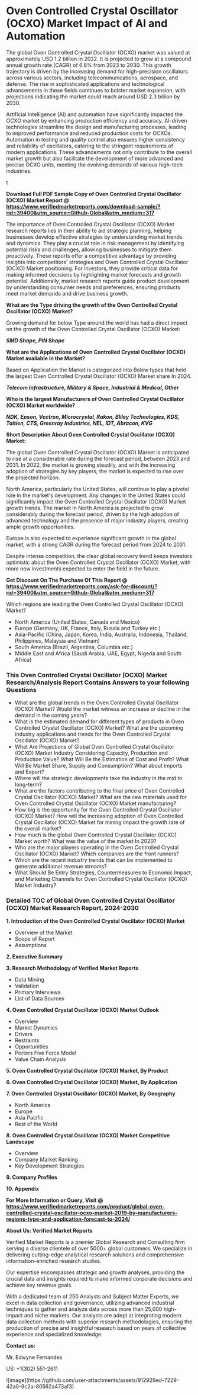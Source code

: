 <h1>Oven Controlled Crystal Oscillator (OCXO) Market Impact of AI and Automation</h1><p>The global Oven Controlled Crystal Oscillator (OCXO) market was valued at approximately USD 1.2 billion in 2022. It is projected to grow at a compound annual growth rate (CAGR) of 6.8% from 2023 to 2030. This growth trajectory is driven by the increasing demand for high-precision oscillators across various sectors, including telecommunications, aerospace, and defense. The rise in sophisticated applications and technological advancements in these fields continues to bolster market expansion, with projections indicating the market could reach around USD 2.3 billion by 2030.</p><p>Artificial Intelligence (AI) and automation have significantly impacted the OCXO market by enhancing production efficiency and accuracy. AI-driven technologies streamline the design and manufacturing processes, leading to improved performance and reduced production costs for OCXOs. Automation in testing and quality control also ensures higher consistency and reliability of oscillators, catering to the stringent requirements of modern applications. These advancements not only contribute to the overall market growth but also facilitate the development of more advanced and precise OCXO units, meeting the evolving demands of various high-tech industries.</p>t</p><p id="" class=""><strong>Download Full PDF Sample Copy of Oven Controlled Crystal Oscillator (OCXO) Market Report @ <a href="https://www.verifiedmarketreports.com/download-sample/?rid=39400&utm_source=Github-Global&utm_medium=317" target="_blank">https://www.verifiedmarketreports.com/download-sample/?rid=39400&utm_source=Github-Global&utm_medium=317</a></strong></p><p>The importance of&nbsp;Oven Controlled Crystal Oscillator (OCXO) Market research reports lies in their ability to aid strategic planning, helping businesses develop effective strategies by understanding market trends and dynamics. They play a crucial role in risk management by identifying potential risks and challenges, allowing businesses to mitigate them proactively. These reports offer a competitive advantage by providing insights into competitors' strategies and Oven Controlled Crystal Oscillator (OCXO) Market positioning. For investors, they provide critical data for making informed decisions by highlighting market forecasts and growth potential. Additionally, market research reports guide product development by understanding consumer needs and preferences, ensuring products meet market demands and drive business growth.</p><p><strong>What are the&nbsp;Type driving the growth of the Oven Controlled Crystal Oscillator (OCXO) Market?</strong></p><p id="" class="">Growing demand for below Type around the world has had a direct impact on the growth of the Oven Controlled Crystal Oscillator (OCXO) Market:</p><em><strong>SMD Shape, PIN Shape</strong></em></p><strong>What are the&nbsp;Applications&nbsp;of Oven Controlled Crystal Oscillator (OCXO) Market available in the Market?</strong></p><p id="" class="">Based on Application the Market is categorized into Below types that held the largest Oven Controlled Crystal Oscillator (OCXO) Market share In 2024.</p><em><strong>Telecom Infrastructure, Military & Space, Industrial & Medical, Other</strong></em></p><strong>Who is the largest Manufacturers of Oven Controlled Crystal Oscillator (OCXO) Market worldwide?</strong></p><p><em><strong>NDK, Epson, Vectron, Microcrystal, Rakon, Bliley Technologies, KDS, Taitien, CTS, Greenray Industries, NEL, IDT, Abracon, KVG</strong></em></p><p id="" class=""><strong>Short Description About Oven Controlled Crystal Oscillator (OCXO) Market:</strong></p><p>The global Oven Controlled Crystal Oscillator (OCXO) Market is anticipated to rise at a considerable rate during the forecast period, between 2023 and 2031. In 2022, the market is growing steadily, and with the increasing adoption of strategies by key players, the market is expected to rise over the projected horizon.</p><p>North America, particularly the United States, will continue to play a pivotal role in the market's development. Any changes in the United States could significantly impact the Oven Controlled Crystal Oscillator (OCXO) Market growth trends. The market in North America is projected to grow considerably during the forecast period, driven by the high adoption of advanced technology and the presence of major industry players, creating ample growth opportunities.</p><p>Europe is also expected to experience significant growth in the global market, with a strong CAGR during the forecast period from 2024 to 2031.</p><p>Despite intense competition, the clear global recovery trend keeps investors optimistic about the Oven Controlled Crystal Oscillator (OCXO) Market, with more new investments expected to enter the field in the future.</p><p id="" class=""><strong>Get Discount On The Purchase Of This Report @ <a href="https://www.verifiedmarketreports.com/ask-for-discount/?rid=39400&utm_source=Github-Global&utm_medium=317" target="_blank">https://www.verifiedmarketreports.com/ask-for-discount/?rid=39400&utm_source=Github-Global&utm_medium=317</a></strong></p>Which regions are leading the Oven Controlled Crystal Oscillator (OCXO) Market?</p><ul><li>North America (United States, Canada and Mexico)</li><li>Europe (Germany, UK, France, Italy, Russia and Turkey etc.)</li><li>Asia-Pacific (China, Japan, Korea, India, Australia, Indonesia, Thailand, Philippines, Malaysia and Vietnam)</li><li>South America (Brazil, Argentina, Columbia etc.)</li><li>Middle East and Africa (Saudi Arabia, UAE, Egypt, Nigeria and South Africa)</li></ul><h3 id="" class="">This Oven Controlled Crystal Oscillator (OCXO) Market Research/Analysis Report Contains Answers to your following Questions</h3><ul><li>What are the global trends in the Oven Controlled Crystal Oscillator (OCXO) Market? Would the market witness an increase or decline in the demand in the coming years?</li><li>What is the estimated demand for different types of products in Oven Controlled Crystal Oscillator (OCXO) Market? What are the upcoming industry applications and trends for the Oven Controlled Crystal Oscillator (OCXO) Market?</li><li>What Are Projections of Global Oven Controlled Crystal Oscillator (OCXO) Market Industry Considering Capacity, Production and Production Value? What Will Be the Estimation of Cost and Profit? What Will Be Market Share, Supply and Consumption? What about imports and Export?</li><li>Where will the strategic developments take the industry in the mid to long-term?</li><li>What are the factors contributing to the final price of Oven Controlled Crystal Oscillator (OCXO) Market? What are the raw materials used for Oven Controlled Crystal Oscillator (OCXO) Market manufacturing?</li><li>How big is the opportunity for the Oven Controlled Crystal Oscillator (OCXO) Market? How will the increasing adoption of Oven Controlled Crystal Oscillator (OCXO) Market for mining impact the growth rate of the overall market?</li><li>How much is the global Oven Controlled Crystal Oscillator (OCXO) Market worth? What was the value of the market In 2020?</li><li>Who are the major players operating in the Oven Controlled Crystal Oscillator (OCXO) Market? Which companies are the front runners?</li><li>Which are the recent industry trends that can be implemented to generate additional revenue streams?</li><li>What Should Be Entry Strategies, Countermeasures to Economic Impact, and Marketing Channels for Oven Controlled Crystal Oscillator (OCXO) Market Industry?</li></ul><h3 id="" class="">Detailed TOC of Global Oven Controlled Crystal Oscillator (OCXO) Market Research Report, 2024-2030</h3><p id="" class=""><strong>1. Introduction of the Oven Controlled Crystal Oscillator (OCXO) Market</strong></p><ul><li>Overview of the Market</li><li>Scope of Report</li><li>Assumptions</li></ul><p id="" class=""><strong>2. Executive Summary</strong></p><p id="" class=""><strong>3. Research Methodology of Verified Market Reports</strong></p><ul><li>Data Mining</li><li>Validation</li><li>Primary Interviews</li><li>List of Data Sources</li></ul><p id="" class=""><strong>4. Oven Controlled Crystal Oscillator (OCXO) Market Outlook</strong></p><ul><li>Overview</li><li>Market Dynamics</li><li>Drivers</li><li>Restraints</li><li>Opportunities</li><li>Porters Five Force Model</li><li>Value Chain Analysis</li></ul><p id="" class=""><strong>5. Oven Controlled Crystal Oscillator (OCXO) Market, By Product</strong></p><p id="" class=""><strong>6. Oven Controlled Crystal Oscillator (OCXO) Market, By Application</strong></p><p id="" class=""><strong>7. Oven Controlled Crystal Oscillator (OCXO) Market, By Geography</strong></p><ul><li>North America</li><li>Europe</li><li>Asia Pacific</li><li>Rest of the World</li></ul><p id="" class=""><strong>8. Oven Controlled Crystal Oscillator (OCXO) Market Competitive Landscape</strong></p><ul><li>Overview</li><li>Company Market Ranking</li><li>Key Development Strategies</li></ul><p id="" class=""><strong>9. Company Profiles</strong></p><p id="" class=""><strong>10. Appendix</strong></p><p id="" class=""><strong>For More Information or Query, Visit @ <a href="https://www.verifiedmarketreports.com/product/global-oven-controlled-crystal-oscillator-ocxo-market-2019-by-manufacturers-regions-type-and-application-forecast-to-2024/" target="_blank">https://www.verifiedmarketreports.com/product/global-oven-controlled-crystal-oscillator-ocxo-market-2019-by-manufacturers-regions-type-and-application-forecast-to-2024/</a></strong></p><p id="" class=""><strong>About Us: Verified Market Reports</strong></p><p id="" class="">Verified Market Reports is a premier Global Research and Consulting firm serving a diverse clientele of over 5000+ global customers. We specialize in delivering cutting-edge analytical research solutions and comprehensive information-enriched research studies.</p><p id="" class="">Our expertise encompasses strategic and growth analyses, providing the crucial data and insights required to make informed corporate decisions and achieve key revenue goals.</p><p id="" class="">With a dedicated team of 250 Analysts and Subject Matter Experts, we excel in data collection and governance, utilizing advanced industrial techniques to gather and analyze data across more than 25,000 high-impact and niche markets. Our analysts are adept at integrating modern data collection methods with superior research methodologies, ensuring the production of precise and insightful research based on years of collective experience and specialized knowledge.</p><p id="" class=""><strong>Contact us:</strong></p><p id="" class="">Mr. Edwyne Fernandes</p><p id="" class="">US: +1(302) 551-2611</p>
![image](https://github.com/user-attachments/assets/912929ed-7229-42a0-9c2a-80562a473af3)
